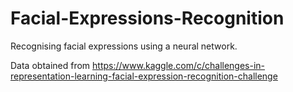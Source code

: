 # Facial-Expressions-Recognition
Recognising facial expressions using a neural network.


Data obtained from https://www.kaggle.com/c/challenges-in-representation-learning-facial-expression-recognition-challenge
